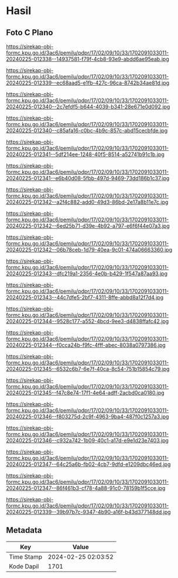# Hasil

## Foto C Plano

https://sirekap-obj-formc.kpu.go.id/3ac6/pemilu/pdpr/17/02/09/10/33/1702091033011-20240225-012338--14937581-f79f-4cb8-93e9-abdd6ae95eab.jpg

https://sirekap-obj-formc.kpu.go.id/3ac6/pemilu/pdpr/17/02/09/10/33/1702091033011-20240225-012339--ec68aad5-e1fb-427c-96ca-8742b34ae81d.jpg

https://sirekap-obj-formc.kpu.go.id/3ac6/pemilu/pdpr/17/02/09/10/33/1702091033011-20240225-012340--2c7efdf5-b644-4039-b341-28e671e0d092.jpg

https://sirekap-obj-formc.kpu.go.id/3ac6/pemilu/pdpr/17/02/09/10/33/1702091033011-20240225-012340--c85afa16-c0bc-4b9c-857c-abd15cecbfde.jpg

https://sirekap-obj-formc.kpu.go.id/3ac6/pemilu/pdpr/17/02/09/10/33/1702091033011-20240225-012341--5df214ee-1248-40f5-8514-a52741b91c1b.jpg

https://sirekap-obj-formc.kpu.go.id/3ac6/pemilu/pdpr/17/02/09/10/33/1702091033011-20240225-012341--e6b40d08-5fbb-497d-9469-73dd186b1c37.jpg

https://sirekap-obj-formc.kpu.go.id/3ac6/pemilu/pdpr/17/02/09/10/33/1702091033011-20240225-012342--a2f4c882-add0-49d3-86bd-2e17a8b11e7c.jpg

https://sirekap-obj-formc.kpu.go.id/3ac6/pemilu/pdpr/17/02/09/10/33/1702091033011-20240225-012342--6ed25b71-d39e-4b92-a797-e6f6f44e07a3.jpg

https://sirekap-obj-formc.kpu.go.id/3ac6/pemilu/pdpr/17/02/09/10/33/1702091033011-20240225-012342--06b78ceb-1d79-40ea-9c01-474a06663360.jpg

https://sirekap-obj-formc.kpu.go.id/3ac6/pemilu/pdpr/17/02/09/10/33/1702091033011-20240225-012343--dfc219a1-2356-4e0b-b429-1f547a87aa93.jpg

https://sirekap-obj-formc.kpu.go.id/3ac6/pemilu/pdpr/17/02/09/10/33/1702091033011-20240225-012343--44c7dfe5-2bf7-4311-8ffe-abbd8a12f7d4.jpg

https://sirekap-obj-formc.kpu.go.id/3ac6/pemilu/pdpr/17/02/09/10/33/1702091033011-20240225-012344--9528c177-a552-4bcd-9ee3-d4838ffafc42.jpg

https://sirekap-obj-formc.kpu.go.id/3ac6/pemilu/pdpr/17/02/09/10/33/1702091033011-20240225-012344--f0cca24b-f9fc-4fff-abec-8038a0797386.jpg

https://sirekap-obj-formc.kpu.go.id/3ac6/pemilu/pdpr/17/02/09/10/33/1702091033011-20240225-012345--6532c6b7-6e7f-40ca-8c54-751b15854c79.jpg

https://sirekap-obj-formc.kpu.go.id/3ac6/pemilu/pdpr/17/02/09/10/33/1702091033011-20240225-012345--f47c8e74-17f1-4e64-adff-2acbd0ca0180.jpg

https://sirekap-obj-formc.kpu.go.id/3ac6/pemilu/pdpr/17/02/09/10/33/1702091033011-20240225-012346--f803275d-2c9f-4963-9ba4-487f0c1257a3.jpg

https://sirekap-obj-formc.kpu.go.id/3ac6/pemilu/pdpr/17/02/09/10/33/1702091033011-20240225-012346--c932a742-1b09-40c1-a17d-e9e1d23e7403.jpg

https://sirekap-obj-formc.kpu.go.id/3ac6/pemilu/pdpr/17/02/09/10/33/1702091033011-20240225-012347--64c25a6b-fb02-4cb7-9dfd-e1209dbc46ed.jpg

https://sirekap-obj-formc.kpu.go.id/3ac6/pemilu/pdpr/17/02/09/10/33/1702091033011-20240225-012347--86f461b3-cf78-4a88-91c0-78159b1f5cce.jpg

https://sirekap-obj-formc.kpu.go.id/3ac6/pemilu/pdpr/17/02/09/10/33/1702091033011-20240225-012339--39b97b7c-9347-4b90-a16f-b43d377148dd.jpg


## Metadata

| Key        | Value               |
| ---------- | ------------------- |
| Time Stamp | 2024-02-25 02:03:52 |
| Kode Dapil | 1701                |



